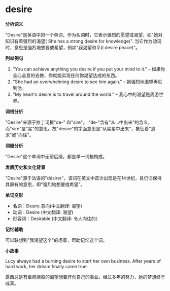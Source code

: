 # desire

**分析词义**

  

"Desire"是英语中的一个单词，作为名词时，它表示强烈的愿望或渴望，如"她对知识有着强烈的渴望( She has a strong desire for knowledge)". 当它作为动词时，意思是强烈地想要或希望，例如"我渴望和平(I desire peace)"。

  

**列举例句**

  

1.  "You can achieve anything you desire if you put your mind to it." – 如果你全心全意的去做，你就能实现任何你渴望达成的东西。
2.  "She had an overwhelming desire to see him again." – 她强烈地渴望再见到他。
3.  "My heart's desire is to travel around the world." – 我心中的渴望是周游世界。

  

**词根分析**

  

"Desire"来源于拉丁词根"de-" 和"sire"。 "de-"含有"从…中出来"的含义，而"sire"是"星"的意思。故"desire"的字面意思是"从星星中出来"，象征着"追求"或"向往"。

  

**词缀分析**

  

"Desire"这个单词中无前后缀，都是单一词根构成。

  

**发展历史和文化背景**

  

"Desire"源于法语的"désirer"，该词在英文中首次出现是在14世纪，且仍旧保持其原有的意思，即"强烈地想要或希望"。

  

**单词变形**

  

*   名词：Desire 意向(中文翻译: 渴望)
*   动词：Desire (中文翻译: 渴望)
*   形容词：Desirable (中文翻译: 令人向往的）

  

**记忆辅助**

  

可以联想到"我渴望这个"的场景，帮助记忆这个词。

  

**小故事**

  

Lucy always had a burning desire to start her own business. After years of hard work, her dream finally came true.

  

露西总是有着燃烧般的渴望想要开创自己的事业。经过多年的努力，她的梦想终于成真。
